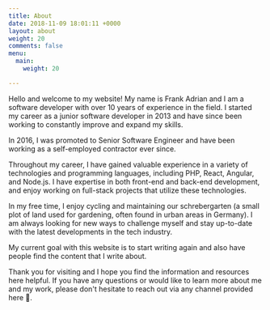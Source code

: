 ```yaml
---
title: About
date: 2018-11-09 18:01:11 +0000
layout: about
weight: 20
comments: false
menu:
  main:
    weight: 20

---
```

Hello and welcome to my website! My name is Frank Adrian and I am a software developer with over 10 years of experience in the field. I started my career as a junior software developer in 2013 and have since been working to constantly improve and expand my skills.

In 2016, I was promoted to Senior Software Engineer and have been working as a self-employed contractor ever since.

Throughout my career, I have gained valuable experience in a variety of technologies and programming languages, including PHP, React, Angular, and Node.js. I have expertise in both front-end and back-end development, and enjoy working on full-stack projects that utilize these technologies.

In my free time, I enjoy cycling and maintaining our schrebergarten (a small plot of land used for gardening, often found in urban areas in Germany). I am always looking for new ways to challenge myself and stay up-to-date with the latest developments in the tech industry.

My current goal with this website is to start writing again and also have people find the content that I write about.

Thank you for visiting and I hope you find the information and resources here helpful. If you have any questions or would like to learn more about me and my work, please don't hesitate to reach out via any channel provided here 👋.
